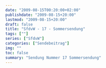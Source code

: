 ```yaml
---
date: "2009-08-15T00:20:00+02:00"
publishdate: "2009-08-15+20:00"
lastmod: "2009-08-15+20:00"
draft: false
title: "SfdvW - 17 - Sommersendung"
tags: [""]
series: ["SfdvW"]
categories: ["Sendebeitrag"]
img: ""
toc: false
summary: "Sendung Nummer 17 Sommersendung"
---
```


<div id="example"></div>
<script src="https://cdn.podlove.org/web-player/embed.js"></script>

<script>
  podlovePlayer('#example', '/blog/sfdvw17.json');
</script>
